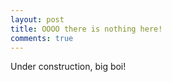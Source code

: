 ```yaml
---
layout: post
title: OOOO there is nothing here!
comments: true
---
```


Under construction, big boi!